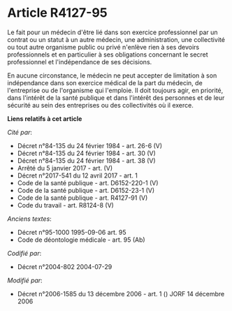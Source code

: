 # Article R4127-95

Le fait pour un médecin d'être lié dans son exercice professionnel par un contrat ou un statut à un autre médecin, une
administration, une collectivité ou tout autre organisme public ou privé n'enlève rien à ses devoirs professionnels et en
particulier à ses obligations concernant le secret professionnel et l'indépendance de ses décisions.

En aucune circonstance, le médecin ne peut accepter de limitation à son indépendance dans son exercice médical de la part du
médecin, de l'entreprise ou de l'organisme qui l'emploie. Il doit toujours agir, en priorité, dans l'intérêt de la santé
publique et dans l'intérêt des personnes et de leur sécurité au sein des entreprises ou des collectivités où il exerce.

**Liens relatifs à cet article**

_Cité par_:

  - Décret n°84-135 du 24 février 1984 - art. 26-6 (V)
  - Décret n°84-135 du 24 février 1984 - art. 30 (V)
  - Décret n°84-135 du 24 février 1984 - art. 38 (V)
  - Arrêté du 5 janvier 2017 - art. (V)
  - Décret n°2017-541 du 12 avril 2017 - art. 1
  - Code de la santé publique - art. D6152-220-1 (V)
  - Code de la santé publique - art. D6152-23-1 (V)
  - Code de la santé publique - art. R4127-91 (V)
  - Code du travail - art. R8124-8 (V)

_Anciens textes_:

  - Décret n°95-1000 1995-09-06 art. 95
  - Code de déontologie médicale - art. 95 (Ab)

_Codifié par_:

  - Décret n°2004-802 2004-07-29

_Modifié par_:

  - Décret n°2006-1585 du 13 décembre 2006 - art. 1 () JORF 14 décembre 2006
